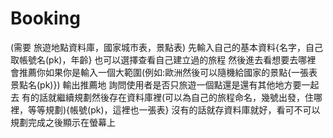 # Booking
(需要 旅遊地點資料庫，國家城市表，景點表)
先輸入自己的基本資料{名字，自己取帳號名(pk)，年齡}
也可以選擇查看自己建立過的旅程
然後進去看想要去哪裡
會推薦你如果你是輸入一個大範圍(例如:歐洲然後可以隨機給國家的景點{一張表景點名(pk)})
輸出推薦地
詢問使用者是否只旅遊一個點還是還有其他地方要一起去
有的話就繼續規劃然後存在資料庫裡(可以為自己的旅程命名，幾號出發，住哪裡，等等規劃){帳號(pk)，這裡也一張表}
沒有的話就存資料庫就好，看可不可以規劃完成之後顯示在螢幕上
